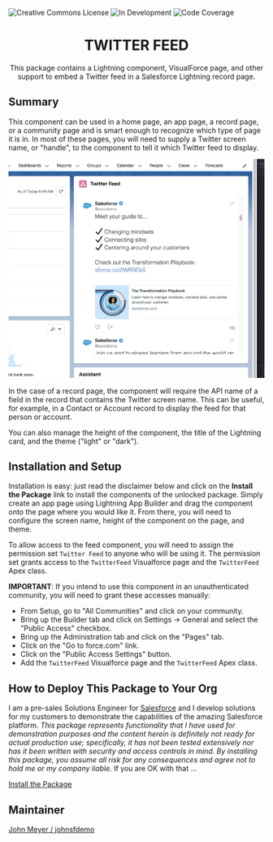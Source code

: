 ![Creative Commons License](https://img.shields.io/badge/license-Creative%20Commons-success) ![In Development](https://img.shields.io/badge/status-In%20Development-yellow) ![Code Coverage](https://img.shields.io/badge/code%20coverage-100%25-green)


<h1 align="center">TWITTER FEED</h1>
<p align="center">
This package contains a Lightning component, VisualForce page, and other support to embed a Twitter feed in a Salesforce Lightning record page.
</p>

## Summary

 This component can be used in a home page, an app page, a record page, or a community page and is smart enough to recognize which type of page it is in. In most of these pages, you will need to supply a Twitter screen name, or "handle", to the component to tell it which Twitter feed to display.
 
 ![Twitter Feed](/images/TwitterFeed.png)

 In the case of a record page, the component will require the API name of a field in the record that contains the Twitter screen name. This can be useful, for example, in a Contact or Account record to display the feed for that person or account.

 You can also manage the height of the component, the title of the Lightning card, and the theme ("light" or "dark").

## Installation and Setup

Installation is easy: just read the disclaimer below and click on the **Install the Package** link to install the components of the unlocked package. Simply create an app page using Lightning App Builder and drag the component onto the page where you would like it. From there, you will need to configure the screen name, height of the component on the page, and theme.

To allow access to the feed component, you will need to assign the permission set `Twitter Feed` to anyone who will be using it. The permission set grants access to the `TwitterFeed` Visualforce page and the `TwitterFeed` Apex class.

**IMPORTANT**: If you intend to use this component in an unauthenticated community, you will need to grant these accesses manually:
- From Setup, go to "All Communities" and click on your community.
- Bring up the Builder tab and click on Settings -> General and select the "Public Access" checkbox.
- Bring up the Administration tab and click on the "Pages" tab.
- Click on the "Go to force.com" link.
- Click on the "Public Access Settings" button.
- Add the `TwitterFeed` Visualforce page and the `TwitterFeed` Apex class.

## How to Deploy This Package to Your Org

I am a pre-sales Solutions Engineer for [Salesforce](https://www.salesforce.com) and I develop solutions for my customers to demonstrate the capabilities of the amazing Salesforce platform. *This package represents functionality that I have used for demonstration purposes  and the content herein is definitely not ready for actual production use; specifically, it has not been tested extensively nor has it been written with security and access controls in mind. By installing this package, you assume all risk for any consequences and agree not to hold me or my company liable.*  If you are OK with that ...

[Install the Package](https://login.salesforce.com/packaging/installPackage.apexp?p0=04t2E000003obvAQAQ)

## Maintainer

[John Meyer / johnsfdemo](https://github.com/johnsfdemo)
